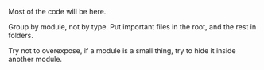 Most of the code will be here. 

Group by module, not by type. Put important files in the root, and the rest in folders.

Try not to overexpose, if a module is a small thing, try to hide it inside another module.

